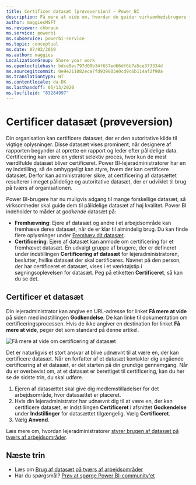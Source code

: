 ```yaml
---
title: Certificer datasæt (prøveversion) – Power BI
description: Få mere at vide om, hvordan du guider virksomhedsbrugere til pålidelige datasæt af høj kvalitet.
author: maggiesMSFT
ms.reviewer: chbraun
ms.service: powerbi
ms.subservice: powerbi-service
ms.topic: conceptual
ms.date: 07/03/2019
ms.author: maggies
LocalizationGroup: Share your work
ms.openlocfilehash: bdce9ec797d00b34f657ed66df6b7a5ce373334d
ms.sourcegitcommit: 0e9e211082eca7fd939803e0cd9c6b114af2f90a
ms.translationtype: HT
ms.contentlocale: da-DK
ms.lasthandoff: 05/13/2020
ms.locfileid: "83284997"
---
```

# <a name="certify-datasets-preview"></a>Certificer datasæt (prøveversion)

Din organisation kan certificere datasæt, der er den autoritative kilde til vigtige oplysninger. Disse datasæt vises prominent, når designere af rapporten begynder at oprette en rapport og leder efter pålidelige data. Certificering kan være en yderst selektiv proces, hvor kun de mest værdifulde datasæt bliver certificeret. Power BI-lejeradministratorer har en ny indstilling, så de omhyggeligt kan styre, hvem der kan certificere datasæt. Derfor kan administratorer sikre, at certificering af datasættet resulterer i meget pålidelige og autoritative datasæt, der er udviklet til brug på tværs af organisationen.

Power BI-brugere har nu muligvis adgang til mange forskellige datasæt, så virksomheder skal guide dem til pålidelige datasæt af høj kvalitet. Power BI indeholder to måder at *godkende* datasæt på:

- **Fremhævning**: Ejere af datasæt og andre i et arbejdsområde kan fremhæve deres datasæt, når de er klar til almindelig brug. Du kan finde flere oplysninger under [Fremhæv dit datasæt](service-datasets-promote.md). 
- **Certificering**: Ejere af datasæt kan anmode om certificering for et fremhævet datasæt. En udvalgt gruppe af brugere, der er defineret under indstillingen **Certificering af datasæt** for lejeradministratoren, beslutter, hvilke datasæt der skal certificeres. Navnet på den person, der har certificeret et datasæt, vises i et værktøjstip i søgningsoplevelsen for datasæt. Peg på etiketten **Certificeret**, så kan du se det.

## <a name="certify-a-dataset"></a>Certificer et datasæt

Din lejeradministrator kan angive en URL-adresse for linket **Få mere at vide** på siden med indstillingen **Godkendelse**.  De kan linke til dokumentation om certificeringsprocessen. Hvis de ikke angiver en destination for linket **Få mere at vide**, peger det som standard på denne artikel.

![Få mere at vide om certificering af datasæt](media/service-datasets-certify-promote/power-bi-dataset-learn-more-certification.png)

Det er naturligvis et stort ansvar at blive udnævnt til at være en, der kan certificere datasæt. Når en forfatter af et datasæt kontakter dig angående certificering af et datasæt, er det starten på din grundige gennemgang. Når du er overbevist om, at et datasæt er berettiget til certificering, kan du her se de sidste trin, du skal udføre.

1. Ejeren af datasættet skal give dig medlemstilladelser for det arbejdsområde, hvor datasættet er placeret.
1. Hvis din lejeradministrator har udnævnt dig til at være en, der kan certificere datasæt, er indstillingen **Certificeret** i afsnittet **Godkendelse** under **Indstillinger** for datasættet tilgængelig. Vælg **Certificeret**.
1. Vælg **Anvend**.

Læs mere om, hvordan lejeradministratorer [styrer brugen af datasæt på tværs af arbejdsområder](service-datasets-admin-across-workspaces.md).

## <a name="next-steps"></a>Næste trin

* Læs om [Brug af datasæt på tværs af arbejdsområder](service-datasets-across-workspaces.md)
* Har du spørgsmål? [Prøv at spørge Power BI-community'et](https://community.powerbi.com/)
